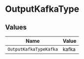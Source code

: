 # OutputKafkaType


## Values

| Name                   | Value                  |
| ---------------------- | ---------------------- |
| `OutputKafkaTypeKafka` | kafka                  |